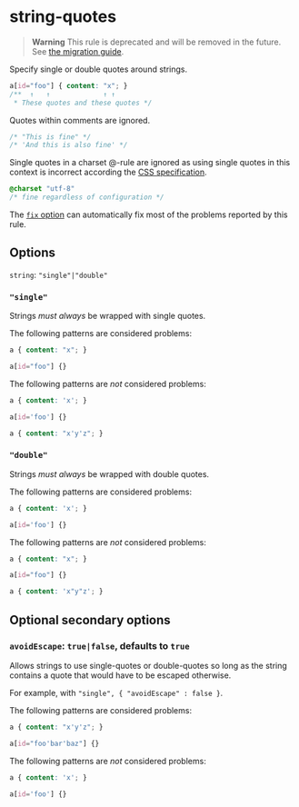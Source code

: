 # string-quotes  
  
> **Warning** This rule is deprecated and will be removed in the future. See [the migration guide](../../../docs/migration-guide/to-15.md).  
  
Specify single or double quotes around strings.  
  
<!-- prettier-ignore -->  
```css  
a[id="foo"] { content: "x"; }  
/**  ↑   ↑             ↑ ↑  
 * These quotes and these quotes */  
```  
  
Quotes within comments are ignored.  
  
<!-- prettier-ignore -->  
```css  
/* "This is fine" */  
/* 'And this is also fine' */  
```  
  
Single quotes in a charset @-rule are ignored as using single quotes in this context is incorrect according the [CSS specification](https://www.w3.org/TR/CSS2/syndata.html#x57).  
  
<!-- prettier-ignore -->  
```css  
@charset "utf-8"  
/* fine regardless of configuration */  
```  
  
The [`fix` option](../../../docs/user-guide/options.md#fix) can automatically fix most of the problems reported by this rule.  
  
## Options  
  
`string`: `"single"|"double"`  
  
### `"single"`  
  
Strings _must always_ be wrapped with single quotes.  
  
The following patterns are considered problems:  
  
<!-- prettier-ignore -->  
```css  
a { content: "x"; }  
```  
  
<!-- prettier-ignore -->  
```css  
a[id="foo"] {}  
```  
  
The following patterns are _not_ considered problems:  
  
<!-- prettier-ignore -->  
```css  
a { content: 'x'; }  
```  
  
<!-- prettier-ignore -->  
```css  
a[id='foo'] {}  
```  
  
<!-- prettier-ignore -->  
```css  
a { content: "x'y'z"; }  
```  
  
### `"double"`  
  
Strings _must always_ be wrapped with double quotes.  
  
The following patterns are considered problems:  
  
<!-- prettier-ignore -->  
```css  
a { content: 'x'; }  
```  
  
<!-- prettier-ignore -->  
```css  
a[id='foo'] {}  
```  
  
The following patterns are _not_ considered problems:  
  
<!-- prettier-ignore -->  
```css  
a { content: "x"; }  
```  
  
<!-- prettier-ignore -->  
```css  
a[id="foo"] {}  
```  
  
<!-- prettier-ignore -->  
```css  
a { content: 'x"y"z'; }  
```  
  
## Optional secondary options  
  
### `avoidEscape`: `true|false`, defaults to `true`  
  
Allows strings to use single-quotes or double-quotes so long as the string contains a quote that would have to be escaped otherwise.  
  
For example, with `"single", { "avoidEscape" : false }`.  
  
The following patterns are considered problems:  
  
<!-- prettier-ignore -->  
```css  
a { content: "x'y'z"; }  
```  
  
<!-- prettier-ignore -->  
```css  
a[id="foo'bar'baz"] {}  
```  
  
The following patterns are _not_ considered problems:  
  
<!-- prettier-ignore -->  
```css  
a { content: 'x'; }  
```  
  
<!-- prettier-ignore -->  
```css  
a[id='foo'] {}  
```  
